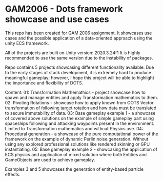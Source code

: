 # GAM2006 - Dots framework showcase and use cases


This repo has been created for GAM 2006 assignment. It showcases use cases and the possible application of a data-oriented approach using the unity ECS framework. 

All of the projects are built on Unity version: 2020.3.24f1 It is highly recommended to use the same version due to the instability of packages.

Repo contains 5 projects showcasing different functionality available. Due to the early stages of stack development, it is extremely hard to produce meaningful gameplay; however, I hope this project will be able to highlight the importance and flexibility of DOTS.

Content: 
 01: Transformation Mathemathics - project showcase how to spawn and manage entities and apply Transformation mathematics to them. 
 02: Pivoting Rotations - showcase how to apply known from OOTS Vector transformation of following target rotation and how data must be translated to secure immutability of data. 
 03: Base gameplay example 1 - a showcase of covered above solutions on the example of simple gameplay part using spaceships following and attacking waypoints present in the environment. Limited to Transformation mathematics and without Physics use.
 04: Procedural generation - a showcase of the pure computational power of the framework on the example of dynamic Perlin noise generation. Without using any explored professional solutions like rendered skinning or GPU instantiating. 
 05: Base gameplay example 2 - showcasing the application of ECS physics and application of mixed solution where both Entities and GameObjects are used to achieve gameplay. 

Examples 3 and 5 showcases the generation of entity-based particle effects. 